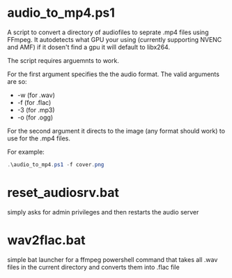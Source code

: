 # audio_to_mp4.ps1
A script to convert a directory of audiofiles to seprate .mp4 files using FFmpeg.
It autodetects what GPU your using (currently supporting NVENC and AMF) if it dosen't find a gpu it will default to libx264.

The script requires arguemnts to work.

For the first argument specifies the the audio format.
The valid arguments are so:
- -w (for .wav)
- -f (for .flac)
- -3 (for .mp3)
- -o (for .ogg)

For the second argument it directs to the image (any format should work) to use for the .mp4 files.

For example:
```powershell
.\audio_to_mp4.ps1 -f cover.png
```


# reset_audiosrv.bat
simply asks for admin privileges and then restarts the audio server

# wav2flac.bat
simple bat launcher for a ffmpeg powershell command that takes all .wav files in the current directory and converts them into .flac file